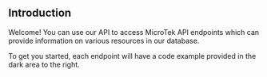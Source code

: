 ## Introduction

Welcome!  You can use our API to access MicroTek API endpoints which can provide information on various resources in our database.

To get you started, each endpoint will have a code example provided in the dark area to the right.